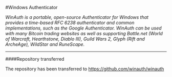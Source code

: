 #Windows Authenticator

*WinAuth is a portable, open-source Authenticator for Windows that provides a time-based RFC 6238 authenticator and common implementations, such as the Google Authenticator. WinAuth can be used with many Bitcoin trading websites as well as supporting Battle.net (World of Warcraft, Hearthstone, Diablo III), Guild Wars 2, Glyph (Rift and ArcheAge), WildStar and RuneScape.*

----

####Repository transferred

The repository has been transferred to https://github.com/winauth/winauth
